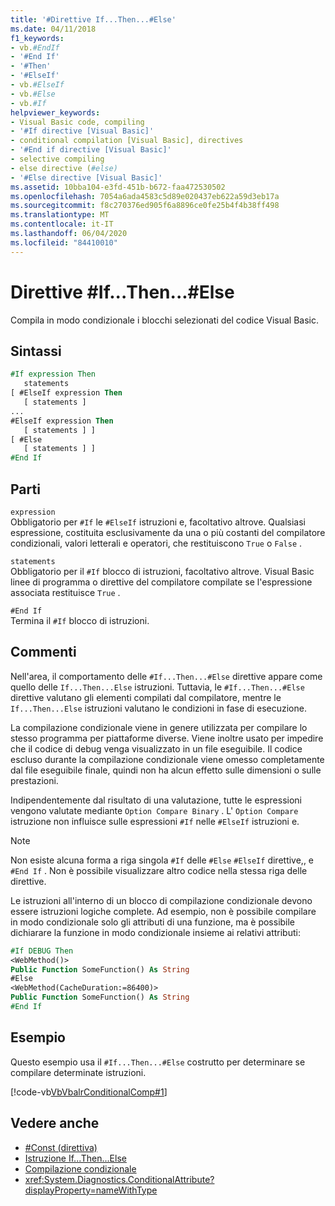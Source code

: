 ```yaml
---
title: '#Direttive If...Then...#Else'
ms.date: 04/11/2018
f1_keywords:
- vb.#EndIf
- '#End If'
- '#Then'
- '#ElseIf'
- vb.#ElseIf
- vb.#Else
- vb.#If
helpviewer_keywords:
- Visual Basic code, compiling
- '#If directive [Visual Basic]'
- conditional compilation [Visual Basic], directives
- '#End if directive [Visual Basic]'
- selective compiling
- else directive (#else)
- '#Else directive [Visual Basic]'
ms.assetid: 10bba104-e3fd-451b-b672-faa472530502
ms.openlocfilehash: 7054a6ada4583c5d89e020437eb622a59d3eb17a
ms.sourcegitcommit: f8c270376ed905f6a8896ce0fe25b4f4b38ff498
ms.translationtype: MT
ms.contentlocale: it-IT
ms.lasthandoff: 06/04/2020
ms.locfileid: "84410010"
---
```

# <a name="ifthenelse-directives"></a>Direttive #If...Then...#Else

Compila in modo condizionale i blocchi selezionati del codice Visual Basic.

## <a name="syntax"></a>Sintassi

```vb
#If expression Then
   statements
[ #ElseIf expression Then
   [ statements ]
...
#ElseIf expression Then
   [ statements ] ]
[ #Else
   [ statements ] ]
#End If
```

## <a name="parts"></a>Parti

`expression`  
Obbligatorio per `#If` le `#ElseIf` istruzioni e, facoltativo altrove. Qualsiasi espressione, costituita esclusivamente da una o più costanti del compilatore condizionali, valori letterali e operatori, che restituiscono `True` o `False` .

`statements`  
Obbligatorio per il `#If` blocco di istruzioni, facoltativo altrove. Visual Basic linee di programma o direttive del compilatore compilate se l'espressione associata restituisce `True` .

`#End If`  
Termina il `#If` blocco di istruzioni.

## <a name="remarks"></a>Commenti

Nell'area, il comportamento delle `#If...Then...#Else` direttive appare come quello delle `If...Then...Else` istruzioni. Tuttavia, le `#If...Then...#Else` direttive valutano gli elementi compilati dal compilatore, mentre le `If...Then...Else` istruzioni valutano le condizioni in fase di esecuzione.

La compilazione condizionale viene in genere utilizzata per compilare lo stesso programma per piattaforme diverse. Viene inoltre usato per impedire che il codice di debug venga visualizzato in un file eseguibile. Il codice escluso durante la compilazione condizionale viene omesso completamente dal file eseguibile finale, quindi non ha alcun effetto sulle dimensioni o sulle prestazioni.

Indipendentemente dal risultato di una valutazione, tutte le espressioni vengono valutate mediante `Option Compare Binary` . L' `Option Compare` istruzione non influisce sulle espressioni `#If` nelle `#ElseIf` istruzioni e.

> [!NOTE]
> Non esiste alcuna forma a riga singola `#If` delle `#Else` `#ElseIf` direttive,, e `#End If` . Non è possibile visualizzare altro codice nella stessa riga delle direttive.

Le istruzioni all'interno di un blocco di compilazione condizionale devono essere istruzioni logiche complete. Ad esempio, non è possibile compilare in modo condizionale solo gli attributi di una funzione, ma è possibile dichiarare la funzione in modo condizionale insieme ai relativi attributi:

```vb
#If DEBUG Then
<WebMethod()>
Public Function SomeFunction() As String
#Else
<WebMethod(CacheDuration:=86400)>
Public Function SomeFunction() As String
#End If
```

## <a name="example"></a>Esempio

Questo esempio usa il `#If...Then...#Else` costrutto per determinare se compilare determinate istruzioni.

[!code-vb[VbVbalrConditionalComp#1](~/samples/snippets/visualbasic/VS_Snippets_VBCSharp/VbVbalrConditionalComp/VB/Class1.vb#1)]

## <a name="see-also"></a>Vedere anche

- [#Const (direttiva)](const-directive.md)
- [Istruzione If...Then...Else](../statements/if-then-else-statement.md)
- [Compilazione condizionale](../../programming-guide/program-structure/conditional-compilation.md)
- <xref:System.Diagnostics.ConditionalAttribute?displayProperty=nameWithType>
